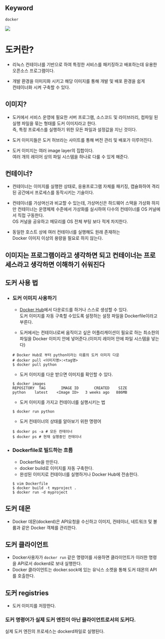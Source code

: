 ## Keyword
`docker`

![](https://media.vlpt.us/images/ye1219/post/f918630e-85c3-451d-88bd-ef4e0f441e95/1_Munnz1-8kv9OgsfrAS11nA.png)

# 도커란?
- 리눅스 컨테이너를 기반으로 하여 특정한 서비스를 패키징하고 배포하는데 유용한  
 오픈소스 프로그램이다.

- 개발 환경을 이미지화 시키고 해당 이미지를 통해 개발 및 배포 환경을 쉽게  
 컨테이너화 시켜 구축할 수 있다.

## 이미지?
 - 도커에서 서비스 운영에 필요한 서버 프로그램, 소스코드 및 라이브러리, 컴파일 된 실행 파일을 묶는 형태를 도커 이미지라고 한다.  
즉, 특정 프로세스를 실행하기 위한 모든 파일과 설정값을 지닌 것이다.  

 - 도커 이미지들은 도커 허브라는 사이트를 통해 버전 관리 및 배포가 이루어진다.  

 - 도커 이미지는 여러 image layer의 집합이다.  
 여러 개의 레이어 상의 파일 시스템을 하나로 다룰 수 있게 해준다.
   
## 컨테이너?
 - 컨테이너는 이미지를 실행한 상태로, 응용프로그램 자체를 패키징, 캡슐화하여 격리된 공간에서 프로세스를 동작시키는 기술이다.

 - 컨테이너를 가상머신과 비교할 수 있는데, 가상머신은 하드웨어 스택을 가상화 하지만 컨테이너는 운영체제 수준에서 가상화를 실시하여 다수의 컨테이너를 OS 커널에서 직접 구동한다.   
 OS 커널을 공유하고 메모리를 OS 전체 부팅 보다 적게 차지한다.

 - 동일한 호스트 상에 여러 컨테이너를 실행해도 원래 존재하는  
 Docker 이미지 이상의 용량을 필요로 하지 않는다.


## 이미지는 프로그램이라고 생각하면 되고 컨테이너는 프로세스라고 생각하면 이해하기 쉬워진다

## 도커 사용 법
 - ### 도커 이미지 사용하기
    - [Docker Hub](https://hub.docker.com/)에서 다운로드를 하거나 스스로 생성할 수 있다.  
    도커 이미지를 자동 구축할 수있도록 설정하는 설정 파일을 Dockerfile이라고 부른다.

    - 도커에서는 컨테이너로써 움직이고 싶은 어플리캐이션이 필요로 하는 최소한의 파일을 Docker 이미지 안에 넣어준다.(이미지 레이어 안에 파일 시스템을 넣는다)
    ```
    # Docker Hub로 부터 python이라는 이름의 도커 이미지 다운
    # docker pull <이미지명>:<tag명>
    $ docker pull python
    ```
    - 도커 이미지를 다운 받으면 이미지를 확인할 수 있다.  
    ```
    $ docker images
    REPOSITORY  TAG       IMAGE ID       CREATED    SIZE
    python    latest    <Image ID>   3 weeks ago   886MB
    ```
    - 도커 이미지를 가지고 컨테이너를 실행시키는 법
    ```
    $ docker run python 
    ```
    - 도커 컨테이너의 상태를 알아보기 위한 명령어
    ```
    $ docker ps -a # 모든 컨테이너
    $ docker ps # 현재 실행중인 컨테이너
    ```
- ### Dockerfile로 빌드하는 흐름
    - Dockerfile을 만든다.
    - docker build로 이미지를 자동 구축한다.
    - 완성된 이미지로 컨테이너를 실행하거나 Docker Hub에 전송한다.

    ```
    $ vim Dockerfile
    $ docker build -t myproject .
    $ docker run -d myproject 
    ```

## 도커 데몬
- Docker 데몬(dockerd)은 API요청을 수신하고 이미지, 컨테이너, 네트워크 및 볼륨과 같은 Docker 객체를 관리한다.  

## 도커 클라이언트
- Docker사용자가 `docker run` 같은 명령어를 사용하면 클라이언트가 이러한 명령을 API로서 dockerd로 보내 실행한다.  
- Docker 클라이언트는 docker.sock에 있는 유닉스 소켓을 통해 도커 데몬의 API를 호출한다.

## 도커 registries
- 도커 이미지를 저장한다.

### 도커 명령어가 실제 도커 엔진이 아닌 클라이언트로서의 도커다.
실제 도커 엔진의 프로세스는 dockerd파일로 실행된다.